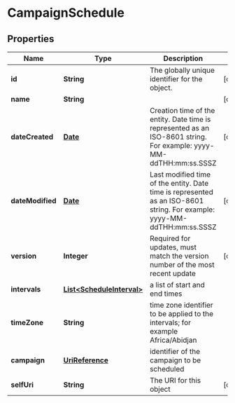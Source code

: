 
# CampaignSchedule

## Properties
Name | Type | Description | Notes
------------ | ------------- | ------------- | -------------
**id** | **String** | The globally unique identifier for the object. |  [optional]
**name** | **String** |  |  [optional]
**dateCreated** | [**Date**](Date.md) | Creation time of the entity. Date time is represented as an ISO-8601 string. For example: yyyy-MM-ddTHH:mm:ss.SSSZ |  [optional]
**dateModified** | [**Date**](Date.md) | Last modified time of the entity. Date time is represented as an ISO-8601 string. For example: yyyy-MM-ddTHH:mm:ss.SSSZ |  [optional]
**version** | **Integer** | Required for updates, must match the version number of the most recent update |  [optional]
**intervals** | [**List&lt;ScheduleInterval&gt;**](ScheduleInterval.md) | a list of start and end times | 
**timeZone** | **String** | time zone identifier to be applied to the intervals; for example Africa/Abidjan | 
**campaign** | [**UriReference**](UriReference.md) | identifier of the campaign to be scheduled | 
**selfUri** | **String** | The URI for this object |  [optional]



